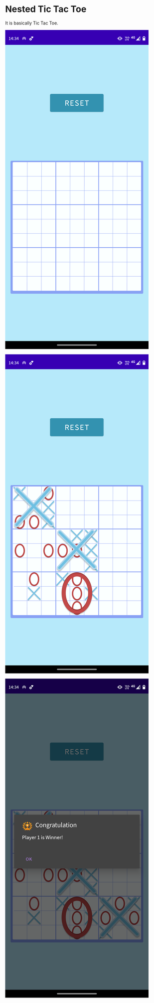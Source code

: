 # Nested Tic Tac Toe

It is basically Tic Tac Toe.

![alt text](https://github.com/201b328-mayank/MadProject22/blob/master/Screenshot_20220603-143430.png)

![alt text](https://github.com/201b328-mayank/MadProject22/blob/master/Screenshot_20220603-143446.png)

![alt text](https://github.com/201b328-mayank/MadProject22/blob/master/Screenshot_20220603-143452.png)
